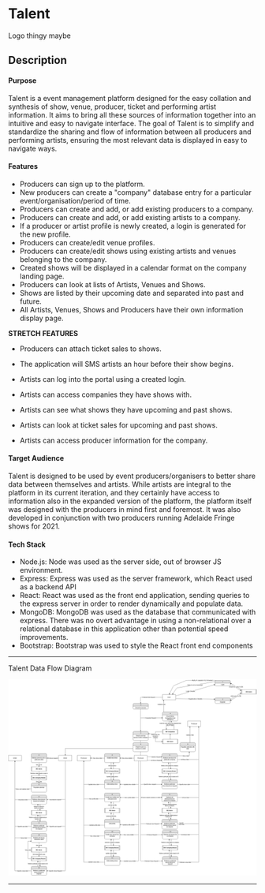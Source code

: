 # Talent

Logo thingy maybe

## Description

#### Purpose
Talent is a event management platform designed for the easy collation and synthesis of show, venue, producer, ticket and performing artist information. It aims to bring all these sources of information together into an intuitive and easy to navigate interface. The goal of Talent is to simplify and standardize the sharing and flow of information between all producers and performing artists, ensuring the most relevant data is displayed in easy to navigate ways.

#### Features
-  Producers can sign up to the platform.
-  New producers can create a "company" database entry for a particular event/organisation/period of time.
-  Producers can create and add, or add existing producers to a company.
-  Producers can create and add, or add existing artists to a company.
-  If a producer or artist profile is newly created, a login is generated for the new profile.
-  Producers can create/edit venue profiles.
-  Producers can create/edit shows using existing artists and venues belonging to the company.
-  Created shows will be displayed in a calendar format on the company landing page.
-  Producers can look at lists of Artists, Venues and Shows.
-  Shows are listed by their upcoming date and separated into past and future.
-  All Artists, Venues, Shows and Producers have their own information display page. 

__STRETCH FEATURES__

- Producers can attach ticket sales to shows.
- The application will SMS artists an hour before their show begins.

- Artists can log into the portal using a created login.
- Artists can access companies they have shows with.
- Artists can see what shows they have upcoming and past shows.
- Artists can look at ticket sales for upcoming and past shows.
- Artists can access producer information for the company.

#### Target Audience
Talent is designed to be used by event producers/organisers to better share data between themselves and artists. While artists are integral to the platform in its current iteration, and they certainly have access to information also in the expanded version of the platform, the platform itself was designed with the producers in mind first and foremost. It was also developed in conjunction with two producers running Adelaide Fringe shows for 2021.

#### Tech Stack
- Node.js: Node was used as the server side, out of browser JS environment.
- Express: Express was used as the server framework, which React used as a backend API
- React: React was used as the front end application, sending queries to the express server in order to render dynamically and populate data.
- MongoDB: MongoDB was used as the database that communicated with express. There was no overt advantage in using a non-relational over a relational database in this application other than potential speed improvements.
- Bootstrap: Bootstrap was used to style the React front end components

----------------------------

Talent Data Flow Diagram

![Talent Data Flow Diagram](docs/talent_dfd.png)

----------------------------

